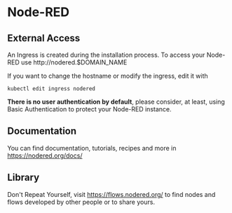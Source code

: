 # Node-RED

## External Access

An Ingress is created during the installation process. To access your Node-RED use http://nodered.$DOMAIN_NAME

If you want to change the hostname or modify the ingress, edit it with

```
kubectl edit ingress nodered
```

**There is no user authentication by default**, please consider, at least, using Basic Authentication to protect your Node-RED instance.

## Documentation

You can find documentation, tutorials, recipes and more in <https://nodered.org/docs/>

## Library

Don't Repeat Yourself, visit <https://flows.nodered.org/> to find nodes and flows developed by other people or to share yours.
